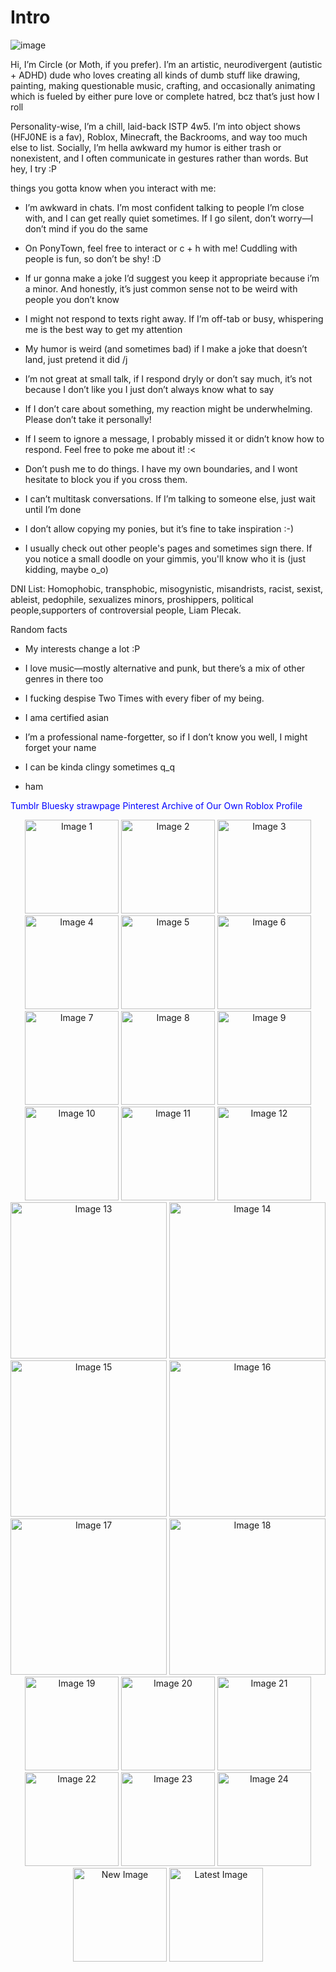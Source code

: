 
# Intro
![image](https://github.com/user-attachments/assets/59bf0b96-d828-4a2b-a350-2e7ea6926762)

Hi, I’m Circle (or Moth, if you prefer). I’m an artistic, neurodivergent (autistic + ADHD) dude who loves creating all kinds of dumb stuff like drawing, painting, making questionable music, crafting, and occasionally animating which is fueled by either pure love or complete hatred, bcz that’s just how I roll

Personality-wise, I’m a chill, laid-back ISTP 4w5. I’m into object shows (HFJ0NE is a fav), Roblox, Minecraft, the Backrooms, and way too much else to list. Socially, I’m hella awkward my humor is either trash or nonexistent, and I often communicate in gestures rather than words. But hey, I try :P

 things you gotta know when you interact with me:

- I’m awkward in chats. I’m most confident talking to people I’m close with, and I can get really quiet sometimes. If I go silent, don’t worry—I don’t mind if you do the same

-  On PonyTown, feel free to interact or c + h with me! Cuddling with people is fun, so don’t be shy! :D

- If ur gonna make a joke I’d suggest you keep it appropriate because i’m a minor. And honestly, it’s just common sense not to be weird with people you don’t know

- I might not respond to texts right away. If I’m off-tab or busy, whispering me is the best way to get my attention

- My humor is weird (and sometimes bad) if I make a joke that doesn’t land, just pretend it did /j

- I’m not great at small talk, if I respond dryly or don’t say much, it’s not because I don’t like you I just don’t always know what to say

- If I don’t care about something, my reaction might be underwhelming. Please don’t take it personally!

- If I seem to ignore a message, I probably missed it or didn’t know how to respond. Feel free to poke me about it! :<

- Don’t push me to do things. I have my own boundaries, and I wont hesitate to block you if you cross them.
    
- I can’t multitask conversations. If I’m talking to someone else, just wait until I’m done
   
- I don’t allow copying my ponies, but it’s fine to take inspiration :-)

- I usually check out other people's pages and sometimes sign there. If you notice a small doodle on your gimmis, you'll know who it is (just kidding, maybe o_o)


  
    

DNI List: Homophobic, transphobic, misogynistic, misandrists, racist, sexist, ableist, pedophile, sexualizes minors, proshippers, political people,supporters of controversial people, Liam Plecak. 


Random facts 

- My interests change a lot :P

- I love music—mostly alternative and punk, but there’s a mix of other genres in there too

- I fucking despise Two Times with every fiber of my being.
  
- I ama certified asian
  
- I’m a professional name-forgetter, so if I don’t know you well, I might forget your name

- I can be kinda clingy sometimes q_q
  
- ham

<a href="https://www.tumblr.com/blog/circlewithamole" style="color: blue; text-decoration: none;">Tumblr</a>
<a href="https://bsky.app/profile/circlewithamole.bsky.social" style="color: blue; text-decoration: none;">Bluesky</a>
<a href="https://imonthevergeoflosingit.straw.page" style="color: blue; text-decoration: none;">strawpage</a>
<a href="https://ca.pinterest.com/convertedPartypooper/" style="color: blue; text-decoration: none;">Pinterest</a>
<a href="https://archiveofourown.org/users/circlewithamole" style="color: blue; text-decoration: none;">Archive of Our Own</a>
<a href="https://www.roblox.com/users/1715948456/profile" style="color: blue; text-decoration: none;">Roblox Profile</a>
<div align="center">


<div align="center">
  <img src="https://github.com/user-attachments/assets/8ad5063a-cffa-43a9-8a27-985eb8262c2b" alt="Image 1" width="150">
  <img src="https://github.com/user-attachments/assets/2a791039-287c-4947-a4fa-0629f474ef3f" alt="Image 2" width="150">
  <img src="https://github.com/user-attachments/assets/e78a5f73-1a9a-4e3b-a88a-bf1a369406f8" alt="Image 3" width="150">
  <img src="https://github.com/user-attachments/assets/8814924f-ebe2-4a8a-ae08-e6defe74aa25" alt="Image 4" width="150">
  <img src="https://github.com/user-attachments/assets/0692c4f2-7b45-4a6a-a3bd-61980ba70e88" alt="Image 5" width="150">
  <img src="https://github.com/user-attachments/assets/9b35fe75-6106-4f66-9a31-58407537f1dd" alt="Image 6" width="150">
  <img src="https://github.com/user-attachments/assets/45b0cc0c-a073-42d6-a866-c63740d32579" alt="Image 7" width="150">
  <img src="https://github.com/user-attachments/assets/ad5924ba-9086-4d60-8dbf-58e663f9632d" alt="Image 8" width="150">
  <img src="https://github.com/user-attachments/assets/34693935-563b-437c-9dbf-5cad348f302f" alt="Image 9" width="150">
  <img src="https://github.com/user-attachments/assets/2f5a8408-41e8-46e2-aed9-b0475cbd9c28" alt="Image 10" width="150">
  <img src="https://github.com/user-attachments/assets/e0a3c085-33ab-40ee-990f-ca59b31de28b" alt="Image 11" width="150">
  <img src="https://github.com/user-attachments/assets/b95fd07a-dc1e-48a6-8073-b4e6568480c2" alt="Image 12" width="150">
  <img src="https://github.com/user-attachments/assets/920d0db1-7f86-46f7-a7f4-04ced5e067b9" alt="Image 13" width="250">
  <img src="https://github.com/user-attachments/assets/95a39d68-51b5-44be-8685-41ebc181ad3f" alt="Image 14" width="250">
  <img src="https://github.com/user-attachments/assets/8f57b5e3-7e25-4c1f-add4-25758c8f3585" alt="Image 15" width="250">
  <img src="https://github.com/user-attachments/assets/f4c35449-8b79-4489-b131-a94a8935eb79" alt="Image 16" width="250">
  <img src="https://github.com/user-attachments/assets/8e001d01-36dd-4e79-8952-e3c23cbbc8e0" alt="Image 17" width="250">
  <img src="https://github.com/user-attachments/assets/27fd6bcf-cf9f-4de5-9fda-d94ce11b5fd3" alt="Image 18" width="250">
  <img src="https://github.com/user-attachments/assets/a8e12b6d-ee0e-4128-94d3-e116d60665c3" alt="Image 19" width="150">
  <img src="https://github.com/user-attachments/assets/d2b44c1c-4ff1-402d-b40e-8357c8eadf40" alt="Image 20" width="150">
  <img src="https://github.com/user-attachments/assets/4a5704c9-f03f-4284-9e3e-e3d4343f0032" alt="Image 21" width="150">
  <img src="https://github.com/user-attachments/assets/af278fd4-e3e6-411c-b6b1-2f01c1b068f5" alt="Image 22" width="150">
  <img src="https://github.com/user-attachments/assets/c7b453d5-5df4-45a3-b468-43828523216d" alt="Image 23" width="150">
  <img src="https://github.com/user-attachments/assets/9b020b2e-2045-4ca8-a7e6-5c14fc0c7e89" alt="Image 24" width="150">
 <img src="https://github.com/user-attachments/assets/7c91fb6b-29f2-4f97-a92c-8d2c972775f1" alt="New Image" width="150">
 <img src="https://github.com/user-attachments/assets/5ae950ff-e3bc-4d22-af5c-2f0bd9aee9cd" alt="Latest Image" width="150">
</div>

